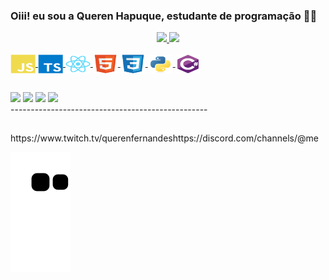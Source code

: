 
### Oiii! eu sou a Queren Hapuque, estudante de programação 🤘🏻
<div align="center">
  <a href="https://github.com/querenhapuquerocha">
  <img height="130em" src="https://github-readme-stats.vercel.app/api?username=querenhapuquerocha&show_icons=true&theme=omni&include_all_commits=true&count_private=true"/>
  <img height="130em" src="https://github-readme-stats.vercel.app/api/top-langs/?username=querenhapuquerocha&layout=compact&langs_count=7&theme=omni"/>
</div>

<div style="display: inline_block"><br>
  <img align="center" alt="Rafa-Js" height="30" width="40" src="https://raw.githubusercontent.com/devicons/devicon/master/icons/javascript/javascript-plain.svg">
  <img align="center" alt="Rafa-Ts" height="30" width="40" src="https://raw.githubusercontent.com/devicons/devicon/master/icons/typescript/typescript-plain.svg">
  <img align="center" alt="Rafa-React" height="30" width="40" src="https://raw.githubusercontent.com/devicons/devicon/master/icons/react/react-original.svg">
  <img align="center" alt="Rafa-HTML" height="30" width="40" src="https://raw.githubusercontent.com/devicons/devicon/master/icons/html5/html5-original.svg">
  <img align="center" alt="Rafa-CSS" height="30" width="40" src="https://raw.githubusercontent.com/devicons/devicon/master/icons/css3/css3-original.svg">
  <img align="center" alt="Rafa-Python" height="30" width="40" src="https://raw.githubusercontent.com/devicons/devicon/master/icons/python/python-original.svg">
  <img align="center" alt="Rafa-Csharp" height="30" width="40" src="https://raw.githubusercontent.com/devicons/devicon/master/icons/csharp/csharp-original.svg">
   </div>
  
  ##
 
<div>
     <a href="https://www.linkedin.com/in/queren-hapuque-fernandes-b685321aa/" target="_blank"><img src="https://img.shields.io/badge/-LinkedIn-%230077B5?style=for-the-badge&logo=linkedin&logoColor=white" target="_blank"></a> 
   <a href="https://www.instagram.com/29queren.fernandes/" target="_blank"><img src="https://img.shields.io/badge/Instagram-E4405F?style=for-the-badge&logo=instagram&logoColor=white" target="_blank"></a>
  <a href="https://discord.gg/Q3ySCBeA" target="_blank"><img src="https://img.shields.io/badge/Discord-7289DA?style=for-the-badge&logo=discord&logoColor=white" target="_blank"></a> 
 	<a href="https://www.twitch.tv/querenfernandes" target="_blank"><img src="https://img.shields.io/badge/Twitch-9146FF?style=for-the-badge&logo=twitch&logoColor=white" target="_blank"></a>
 
    
</div>
-------------------------------------------------

  ##
 
<div> 
  https://www.twitch.tv/querenfernandeshttps://discord.com/channels/@me
 
  ![Snake animation](https://github.com/rafaballerini/rafaballerini/blob/output/github-contribution-grid-snake.svg)
 
</div>
